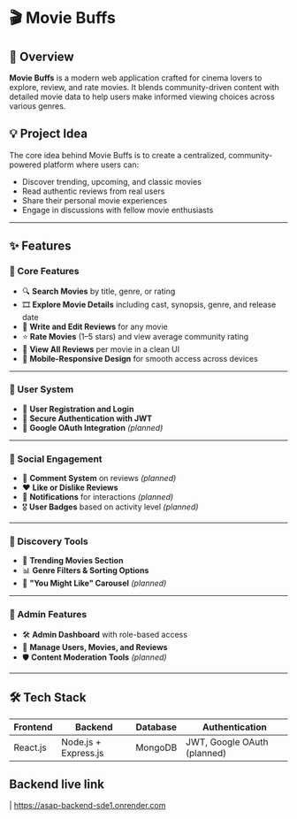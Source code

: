 # 🎬 Movie Buffs

## 📌 Overview
**Movie Buffs** is a modern web application crafted for cinema lovers to explore, review, and rate movies. It blends community-driven content with detailed movie data to help users make informed viewing choices across various genres.

## 💡 Project Idea
The core idea behind Movie Buffs is to create a centralized, community-powered platform where users can:

- Discover trending, upcoming, and classic movies
- Read authentic reviews from real users
- Share their personal movie experiences
- Engage in discussions with fellow movie enthusiasts

---

## ✨ Features

### 🔹 Core Features
- 🔍 **Search Movies** by title, genre, or rating
- 🎞️ **Explore Movie Details** including cast, synopsis, genre, and release date
- 📝 **Write and Edit Reviews** for any movie
- ⭐ **Rate Movies** (1–5 stars) and view average community rating
- 🧾 **View All Reviews** per movie in a clean UI
- 📱 **Mobile-Responsive Design** for smooth access across devices

---

### 🔹 User System
- 👤 **User Registration and Login**
- 🔐 **Secure Authentication with JWT**
- 🧩 **Google OAuth Integration** *(planned)*

---

### 🔹 Social Engagement
- 💬 **Comment System** on reviews *(planned)*
- ❤️ **Like or Dislike Reviews**
- 🔔 **Notifications** for interactions *(planned)*
- 🎖️ **User Badges** based on activity level *(planned)*

---

### 🔹 Discovery Tools
- 🔄 **Trending Movies Section**
- 📊 **Genre Filters & Sorting Options**
- 🎯 **"You Might Like" Carousel** *(planned)*

---

### 🔹 Admin Features
- 🛠️ **Admin Dashboard** with role-based access
- 🧹 **Manage Users, Movies, and Reviews**
- 🛡️ **Content Moderation Tools** *(planned)*

---

## 🛠️ Tech Stack

| Frontend | Backend | Database | Authentication |
|---------|---------|----------|----------------|
| React.js | Node.js + Express.js | MongoDB | JWT, Google OAuth (planned) |

## Backend live link
|  https://asap-backend-sde1.onrender.com
